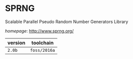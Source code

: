 # SPRNG

Scalable Parallel Pseudo Random Number Generators Library

*homepage*: <http://www.sprng.org/>

version | toolchain
--------|----------
``2.0b`` | ``foss/2016a``
